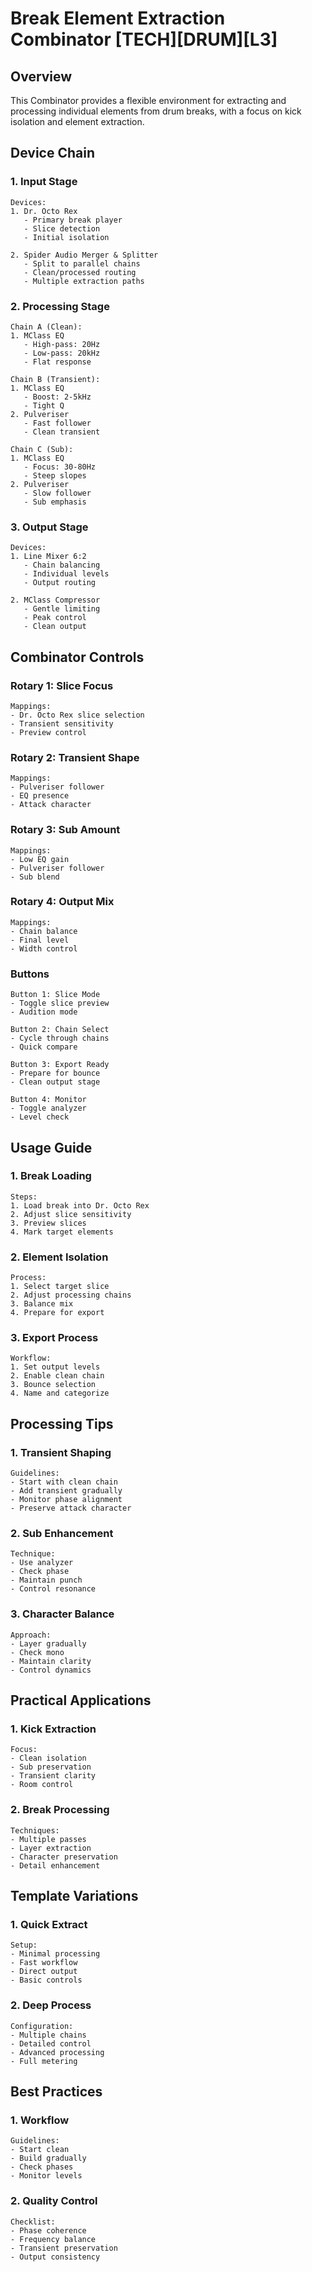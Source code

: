 # Break Element Extraction Combinator [TECH][DRUM][L3]

## Overview
This Combinator provides a flexible environment for extracting and processing individual elements from drum breaks, with a focus on kick isolation and element extraction.

## Device Chain

### 1. Input Stage
```
Devices:
1. Dr. Octo Rex
   - Primary break player
   - Slice detection
   - Initial isolation

2. Spider Audio Merger & Splitter
   - Split to parallel chains
   - Clean/processed routing
   - Multiple extraction paths
```

### 2. Processing Stage
```
Chain A (Clean):
1. MClass EQ
   - High-pass: 20Hz
   - Low-pass: 20kHz
   - Flat response

Chain B (Transient):
1. MClass EQ
   - Boost: 2-5kHz
   - Tight Q
2. Pulveriser
   - Fast follower
   - Clean transient

Chain C (Sub):
1. MClass EQ
   - Focus: 30-80Hz
   - Steep slopes
2. Pulveriser
   - Slow follower
   - Sub emphasis
```

### 3. Output Stage
```
Devices:
1. Line Mixer 6:2
   - Chain balancing
   - Individual levels
   - Output routing

2. MClass Compressor
   - Gentle limiting
   - Peak control
   - Clean output
```

## Combinator Controls

### Rotary 1: Slice Focus
```
Mappings:
- Dr. Octo Rex slice selection
- Transient sensitivity
- Preview control
```

### Rotary 2: Transient Shape
```
Mappings:
- Pulveriser follower
- EQ presence
- Attack character
```

### Rotary 3: Sub Amount
```
Mappings:
- Low EQ gain
- Pulveriser follower
- Sub blend
```

### Rotary 4: Output Mix
```
Mappings:
- Chain balance
- Final level
- Width control
```

### Buttons
```
Button 1: Slice Mode
- Toggle slice preview
- Audition mode

Button 2: Chain Select
- Cycle through chains
- Quick compare

Button 3: Export Ready
- Prepare for bounce
- Clean output stage

Button 4: Monitor
- Toggle analyzer
- Level check
```

## Usage Guide

### 1. Break Loading
```
Steps:
1. Load break into Dr. Octo Rex
2. Adjust slice sensitivity
3. Preview slices
4. Mark target elements
```

### 2. Element Isolation
```
Process:
1. Select target slice
2. Adjust processing chains
3. Balance mix
4. Prepare for export
```

### 3. Export Process
```
Workflow:
1. Set output levels
2. Enable clean chain
3. Bounce selection
4. Name and categorize
```

## Processing Tips

### 1. Transient Shaping
```
Guidelines:
- Start with clean chain
- Add transient gradually
- Monitor phase alignment
- Preserve attack character
```

### 2. Sub Enhancement
```
Technique:
- Use analyzer
- Check phase
- Maintain punch
- Control resonance
```

### 3. Character Balance
```
Approach:
- Layer gradually
- Check mono
- Maintain clarity
- Control dynamics
```

## Practical Applications

### 1. Kick Extraction
```
Focus:
- Clean isolation
- Sub preservation
- Transient clarity
- Room control
```

### 2. Break Processing
```
Techniques:
- Multiple passes
- Layer extraction
- Character preservation
- Detail enhancement
```

## Template Variations

### 1. Quick Extract
```
Setup:
- Minimal processing
- Fast workflow
- Direct output
- Basic controls
```

### 2. Deep Process
```
Configuration:
- Multiple chains
- Detailed control
- Advanced processing
- Full metering
```

## Best Practices

### 1. Workflow
```
Guidelines:
- Start clean
- Build gradually
- Check phases
- Monitor levels
```

### 2. Quality Control
```
Checklist:
- Phase coherence
- Frequency balance
- Transient preservation
- Output consistency
``` 